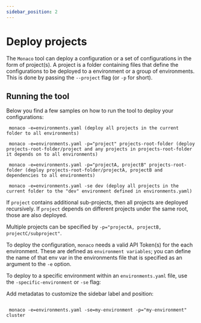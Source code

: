```yaml
---
sidebar_position: 2
---
```


# Deploy projects

The `Monaco` tool can deploy a configuration or a set of configurations in the form of project(s). A project is a folder containing files that define the configurations to be deployed to a environment or a group of environments. This is done by passing the `--project` flag (or `-p` for short).

## Running the tool

Below you find a few samples on how to run the tool to deploy your configurations:

```shell title="shell"
 monaco -e=environments.yaml (deploy all projects in the current folder to all environments)

 monaco -e=environments.yaml -p="project" projects-root-folder (deploy projects-root-folder/project and any projects in projects-root-folder it depends on to all environments)

 monaco -e=environments.yaml -p="projectA, projectB" projects-root-folder (deploy projects-root-folder/projectA, projectB and dependencies to all environments)

 monaco -e=environments.yaml -se dev (deploy all projects in the current folder to the "dev" environment defined in environments.yaml)
```

If `project` contains additional sub-projects, then all projects are deployed recursively. If `project` depends on different projects under the same root,
those are also deployed.

Multiple projects can be specified by `-p="projectA, projectB, projectC/subproject"`.

To deploy the configuration, `monaco` needs a valid API Token(s) for the each environment.  These are defined as `environment variables`; you can define the name of that env var in the environments file that is specified as an argument to the `-e` option.

To deploy to a specific environment within an `environments.yaml` file, use the `-specific-environment` or `-se` flag:

Add metadatas to customize the sidebar label and position:

```shell title="shell"

 monaco -e=environments.yaml -se=my-environment -p="my-environment" cluster

```
